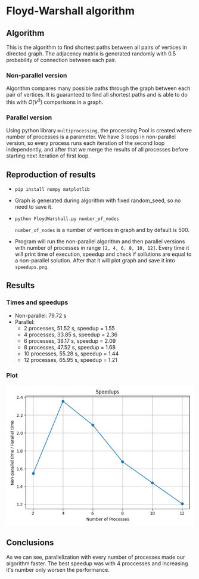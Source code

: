 # Floyd-Warshall algorithm

## Algorithm
This is the algorithm to find shortest paths between all pairs of vertices in directed graph. The adjacency matrix is generated randomly with 0.5 probability of connection between each pair.

### Non-parallel version

Algorithm compares many possible paths through the graph between each pair of vertices. It is guaranteed to find all shortest paths and is able to do this with $O(V^3)$ comparisons in a graph.

### Parallel version

Using python library `multiprocessing`, the processing Pool is created where number of processes is a parameter. We have 3 loops in non-parallel version, so every process runs each iteration of the second loop independently, and after that we merge the results of all processes before starting next iteration of first loop. 

## Reproduction of results
-
    ```
    pip install numpy matplotlib
    ```

- Graph is generated during algorithm with fixed random_seed, so no need to save it.

-   ```
    python FloydWarshall.py number_of_nodes
    ```
    `number_of_nodes` is a number of vertices in graph and by default is 500. 

- Program will run the non-parallel algorithm and then parallel versions with number of processes in range `[2, 4, 6, 8, 10, 12]`. Every time it will print time of execution, speedup and check if sollutions are equal to a non-parallel solution. After that it will plot graph and save it into `speedups.png`.


## Results
### Times and speedups
 - Non-parallel: 79.72 s
 - Parallel: 
    - 2  processes, 51.52 s, speedup = 1.55
    - 4  processes, 33.85 s, speedup = 2.36
    - 6  processes, 38.17 s, speedup = 2.09
    - 8  processes, 47.52 s, speedup = 1.68
    - 10 processes, 55.28 s, speedup = 1.44
    - 12 processes, 65.95 s, speedup = 1.21

### Plot
![image](./speedups.png)

## Conclusions

As we can see, parallelization with every number of processes made our algorithm faster. The best speedup was with 4 proccesses and increasing it's number only worsen the performance.